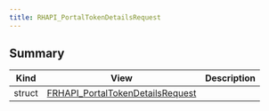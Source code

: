 ```yaml
---
title: RHAPI_PortalTokenDetailsRequest
---
```


## Summary
| Kind | View | Description |
|------|------|-------------|
|struct|[FRHAPI_PortalTokenDetailsRequest](/unreal-plugins/all/structfrhapi__portaltokendetailsrequest/#structFRHAPI__PortalTokenDetailsRequest)||
